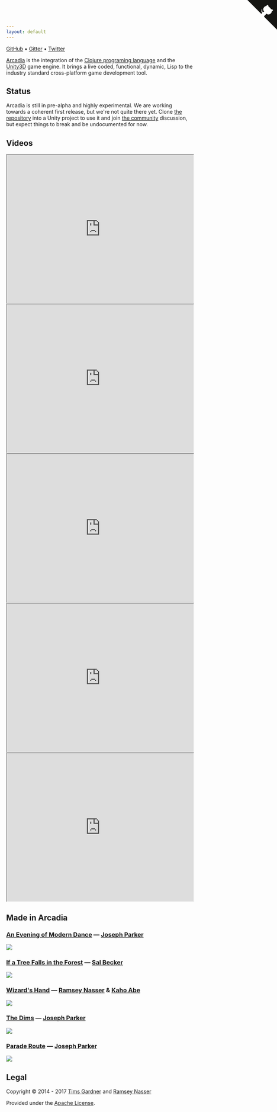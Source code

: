 ```yaml
---
layout: default
---
```


[GitHub](https://github.com/arcadia-unity/Arcadia) &bull; [Gitter](https://gitter.im/arcadia-unity/Arcadia) &bull; [Twitter](http://twitter.com/arcadiaunity)

[Arcadia](https://github.com/arcadia-unity/Arcadia) is the integration of the [Clojure programing language](http://clojure.org) and the [Unity3D](http://unity3d.com) game engine. It brings a live coded, functional, dynamic, Lisp to the industry standard cross-platform game development tool.

## Status

Arcadia is still in pre-alpha and highly experimental. We are working towards a coherent first release, but we're not quite there yet. Clone [the repository](https://github.com/arcadia-unity/Arcadia) into a Unity project to use it and join [the community](https://gitter.im/arcadia-unity/Arcadia) discussion, but expect things to break and be undocumented for now.

## Videos

<iframe height="400" width="100%" src="https://www.youtube.com/embed/_p0co13WYPI"></iframe>

<iframe height="400" width="100%" src="https://www.youtube.com/embed/zmmdYyAQhmM"></iframe>

<iframe height="400" width="100%" src="https://www.youtube.com/embed/tBvNIJzlWEI"></iframe>

<iframe height="400" width="100%" src="https://www.youtube.com/embed/lHz5A19h9Z8"></iframe>

<iframe height="400" width="100%" src="https://www.youtube.com/embed/tJr_TD1BtF0"></iframe>

## Made in Arcadia

### [An Evening of Modern Dance](https://selfsame.itch.io/modern-dance) — [Joseph Parker](http://selfsamegames.com/)
![](https://img.itch.io/aW1hZ2UvNDkwODMvMjIwODQxLmdpZg==/347x500/IZNDQe.gif)

### [If a Tree Falls in the Forest](http://sisyphus.rocks/if-a-tree-falls-in-the-forest) — [Sal Becker](http://sisyphus.rocks/sal-becker)
![](http://40.media.tumblr.com/5c57d79794c3d01392837be50dca1cba/tumblr_nyct5fdsa71ujn7bno2_1280.png)

### [Wizard's Hand](http://nas.sr/wizard-hands/) — [Ramsey Nasser](http://nas.sr/) &amp; [Kaho Abe](http://kahoabe.net/)
![](http://nas.sr/wizard-hands/play.jpg)

### [The Dims](https://selfsame.itch.io/the-dims) — [Joseph Parker](http://selfsamegames.com/)
![](https://img.itch.io/aW1hZ2UvNDYxOTMvMjAwNjEwLmdpZg==/347x500/sNwjnh.gif)

### [Parade Route](https://selfsame.itch.io/parade-route) — [Joseph Parker](http://selfsamegames.com/)
![](https://img.itch.io/aW1hZ2UvNDkwODIvMjE0NTMzLmpwZw==/347x500/ssFslg.jpg)

## Legal
Copyright © 2014 - 2017 [Tims Gardner](https://github.com/timsgardner) and [Ramsey Nasser](https://github.com/nasser)

Provided under the [Apache License](http://www.apache.org/licenses/LICENSE-2.0).

<a href="https://github.com/arcadia-unity/Arcadia" class="github-corner"><svg width="80" height="80" viewBox="0 0 250 250" style="fill:#151513; color:#fff; position: absolute; top: 0; border: 0; right: 0;"><path d="M0,0 L115,115 L130,115 L142,142 L250,250 L250,0 Z"></path><path d="M128.3,109.0 C113.8,99.7 119.0,89.6 119.0,89.6 C122.0,82.7 120.5,78.6 120.5,78.6 C119.2,72.0 123.4,76.3 123.4,76.3 C127.3,80.9 125.5,87.3 125.5,87.3 C122.9,97.6 130.6,101.9 134.4,103.2" fill="currentColor" style="transform-origin: 130px 106px;" class="octo-arm"></path><path d="M115.0,115.0 C114.9,115.1 118.7,116.5 119.8,115.4 L133.7,101.6 C136.9,99.2 139.9,98.4 142.2,98.6 C133.8,88.0 127.5,74.4 143.8,58.0 C148.5,53.4 154.0,51.2 159.7,51.0 C160.3,49.4 163.2,43.6 171.4,40.1 C171.4,40.1 176.1,42.5 178.8,56.2 C183.1,58.6 187.2,61.8 190.9,65.4 C194.5,69.0 197.7,73.2 200.1,77.6 C213.8,80.2 216.3,84.9 216.3,84.9 C212.7,93.1 206.9,96.0 205.4,96.6 C205.1,102.4 203.0,107.8 198.3,112.5 C181.9,128.9 168.3,122.5 157.7,114.1 C157.9,116.9 156.7,120.9 152.7,124.9 L141.0,136.5 C139.8,137.7 141.6,141.9 141.8,141.8 Z" fill="currentColor" class="octo-body"></path></svg></a><style>.github-corner:hover .octo-arm{animation:octocat-wave 560ms ease-in-out}@keyframes octocat-wave{0%,100%{transform:rotate(0)}20%,60%{transform:rotate(-25deg)}40%,80%{transform:rotate(10deg)}}@media (max-width:500px){.github-corner:hover .octo-arm{animation:none}.github-corner .octo-arm{animation:octocat-wave 560ms ease-in-out}}</style>
